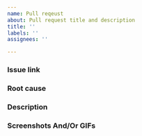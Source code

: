 ```yaml
---
name: Pull reqeust
about: Pull request title and description
title: ''
labels: ''
assignees: ''

---
```


### Issue link
<!-- Mention issue link if available -->

### Root cause
<!-- Please describe the root cause you have identified for above mentioned issue -->

### Description 
<!--  Describe you code change and logic to help reviewers and future devs-->

### Screenshots And/Or GIFs
<!-- Please attach screenshots of before fix and after fix -->
